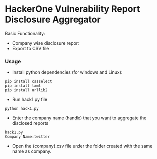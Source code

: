 # HackerOne Vulnerability Report Disclosure Aggregator

Basic Functionality:

 * Company wise disclosure report
 * Export to CSV file



### Usage

   - Install python dependencies (for windows and Linux):

```
pip install cssselect
pip install lxml
pip install urllib2
```

   - Run hack1.py file
```
python hack1.py
```

   - Enter the company name (handle) that you want to aggregate the disclosed reports

```
hack1.py
Company Name:twitter
```

   - Open the {company}.csv file under the folder created with the same name as company.


